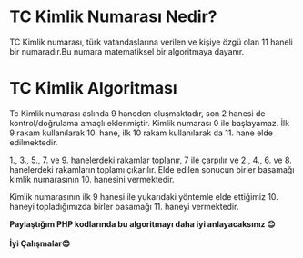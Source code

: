 # TC Kimlik Numarası Nedir?
TC Kimlik numarası, türk vatandaşlarına verilen ve kişiye özgü olan 11 haneli bir numaradır.Bu numara matematiksel bir algoritmaya dayanır.
# TC Kimlik Algoritması
Tc Kimlik numarası aslında 9 haneden oluşmaktadır, son 2 hanesi de kontrol/doğrulama amaçlı eklenmiştir. Kimlik numarası 0 ile başlayamaz. 
İlk 9 rakam kullanılarak 10. hane, ilk 10 rakam kullanılarak da 11. hane elde edilmektedir.

1., 3., 5., 7. ve 9. hanelerdeki rakamlar toplanır, 7 ile çarpılır ve 2., 4., 6. ve 8. hanelerdeki rakamların toplamı çıkarılır. Elde edilen sonucun birler basamağı kimlik numarasının 10. hanesini vermektedir.

Kimlik numarasının ilk 9 hanesi ile yukarıdaki yöntemle elde ettiğimiz 10. haneyi topladığımızda birler basamağı 11. haneyi vermektedir.

<b>Paylaştığım PHP kodlarında bu algoritmayı daha iyi anlayacaksınız 😊</b>
<br/>
<br/>
<b>İyi Çalışmalar😊</b>
